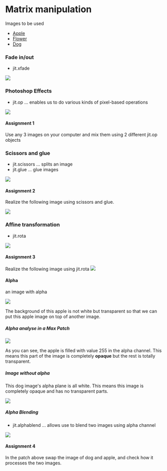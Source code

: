 # Matrix manipulation

Images to be used

- [Apple](K3/apple.png)
- [Flower](K3/flower.jpg)
- [Dog](K3/dog.jpg)


### Fade in/out

- jit.xfade

![](K3/14.png)

### Photoshop Effects

- jit.op ... enables us to do various kinds of pixel-based operations

![](K3/15.png)

#### Assignment 1
Use any 3 images on your computer and mix them using 2 different jit.op objects

### Scissors and glue

- jit.scissors ... splits an image
- jit.glue ... glue images

![](K3/16.png)

#### Assignment 2
Realize the following image using scissors and glue.

![](K3/a2.png)


### Affine transformation

- jit.rota

![](K3/16_affine.png)

#### Assignment 3

Realize the following image using jit.rota
![](K3/a3.png)



#### Alpha

an image with alpha

![](K3/apple.png)

The background of this apple is not white but transparent so that we can put this apple image on top of another image.

##### Alpha analyse in a Max Patch

![](K3/18.png)

As you can see, the apple is filled with value 255 in the alpha channel. This means this part of the image is completely **opaque** but the rest is totally transparent.

##### Image without alpha

This dog image's alpha plane is all white. This means this image is completely opaque and has no transparent parts.

![](K3/18_example.png)

##### Alpha Blending

- jit.alphablend ... allows use to blend two images using alpha channel

![](K3/18_blend.png)

#### Assignment 4

In the patch above swap the image of dog and apple, and check how it processes the two images.



